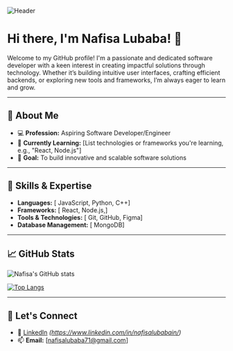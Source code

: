 ![Header](https://i.ibb.co.com/Bys7c5M/github-banner-nafisa.png "Header")
# Hi there, I'm Nafisa Lubaba! 👋

Welcome to my GitHub profile! I'm a passionate and dedicated software developer with a keen interest in creating impactful solutions through technology. Whether it’s building intuitive user interfaces, crafting efficient backends, or exploring new tools and frameworks, I’m always eager to learn and grow.

---

## 🌟 About Me
- 💻 **Profession:** Aspiring Software Developer/Engineer
- 🌱 **Currently Learning:** [List technologies or frameworks you're learning, e.g., "React, Node.js"]
- 🎯 **Goal:** To build innovative and scalable software solutions


---

## 💼 Skills & Expertise
- **Languages:** [ JavaScript, Python, C++]
- **Frameworks:** [ React, Node.js,]
- **Tools & Technologies:** [ Git, GitHub, Figma]
- **Database Management:** [ MongoDB]

---

## 📈 GitHub Stats
![Nafisa's GitHub stats](https://github-readme-stats.vercel.app/api?username=nafisa-lubaba&show_icons=true&theme=radical)

[![Top Langs](https://github-readme-stats.vercel.app/api/top-langs/?username=nafisa-lubaba&layout=compact&theme=radical)](https://github.com/anuraghazra/github-readme-stats)

---

## 🤝 Let's Connect
- 💼 [LinkedIn](#) *(https://www.linkedin.com/in/nafisalubabain/)*
- 📫 **Email:** [nafisalubaba71@gmail.com]
